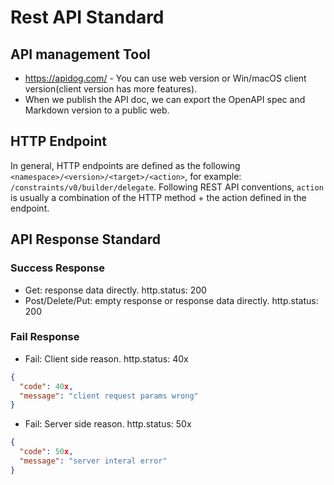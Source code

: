 # Rest API Standard

## API management Tool

- <https://apidog.com/> - You can use web version or Win/macOS client version(client version has more features).
- When we publish the API doc, we can export the OpenAPI spec and Markdown version to a public web.

## HTTP Endpoint

In general, HTTP endpoints are defined as the following `<namespace>/<version>/<target>/<action>`, for example: `/constraints/v0/builder/delegate`. Following REST API conventions, `action` is usually a combination of the HTTP method + the action defined in the endpoint.

## API Response Standard

### Success Response

- Get: response data directly. http.status: 200
- Post/Delete/Put: empty response or response data directly. http.status: 200

### Fail Response

- Fail: Client side reason. http.status: 40x

```json
{
  "code": 40x,
  "message": "client request params wrong"
}
```

- Fail: Server side reason. http.status: 50x

```json
{
  "code": 50x,
  "message": "server interal error"
}
```

